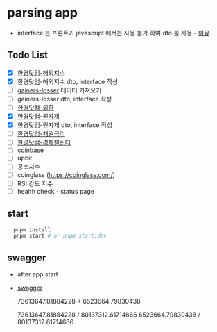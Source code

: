 # parsing app

- interface 는 프론트가 javascript 에서는 사용 불가 하여 dto 를 사용 - [이유](https://docs.nestjs.com/controllers#request-payloads)

## Todo List

- [x] [한경닷컴-해외지수](https://datacenter.hankyung.com/major-indices)
- [x] 한경닷컴-해외지수 dto, interface 작성
- [ ] [gainers-losser]() 데이터 가져오기
- [ ] gainers-losser dto, interface 작성
- [ ] [한경닷컴-외환](https://datacenter.hankyung.com/currencies)
- [x] [한경닷컴-원자제](https://datacenter.hankyung.com/commodities)
- [x] 한경닷컴-원자제 dto, interface 작성
- [ ] [한경닷컴-채권금리](https://datacenter.hankyung.com/rates-bonds)
- [ ] [한경닷컴-경제캘린더](https://datacenter.hankyung.com/economic-calendar)
- [ ] [coinbase](https://www.coinbase.com/converter)
- [ ] upbit
- [ ] 공포지수
- [ ] coinglass (https://coinglass.com/)
- [ ] RSI 강도 지수
- [ ] health check - status page

## start

```bash
  pnpm install
  pnpm start # or pnpm start:dev
```

## swagger

- after app start
- [swagger](http://localhost:3000/api)

  73613647.81884228 + 6523664.79830438

  73613647.81884228 / 80137312.61714666
  6523664.79830438 / 80137312.61714666
